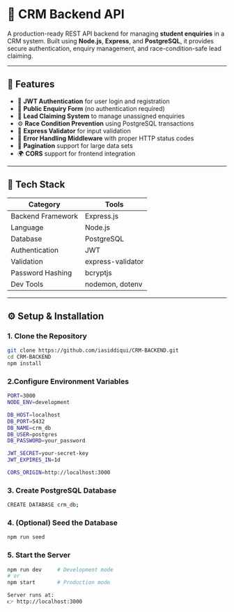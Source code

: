 # 🚀 CRM Backend API

A production-ready REST API backend for managing **student enquiries** in a CRM system. Built using **Node.js**, **Express**, and **PostgreSQL**, it provides secure authentication, enquiry management, and race-condition-safe lead claiming.

---

## 🧩 Features

- 🔐 **JWT Authentication** for user login and registration  
- 🧾 **Public Enquiry Form** (no authentication required)  
- 👥 **Lead Claiming System** to manage unassigned enquiries  
- ⚙️ **Race Condition Prevention** using PostgreSQL transactions  
- 🧰 **Express Validator** for input validation  
- 🧨 **Error Handling Middleware** with proper HTTP status codes  
- 🔄 **Pagination** support for large data sets  
- 🌍 **CORS** support for frontend integration  

---

## 🧠 Tech Stack

| Category | Tools |
|-----------|--------|
| Backend Framework | Express.js |
| Language | Node.js |
| Database | PostgreSQL |
| Authentication | JWT |
| Validation | express-validator |
| Password Hashing | bcryptjs |
| Dev Tools | nodemon, dotenv |

---

## ⚙️ Setup & Installation

### 1. Clone the Repository
```bash
git clone https://github.com/iasiddiqui/CRM-BACKEND.git
cd CRM-BACKEND
npm install

```

### 2.Configure Environment Variables
```bash
PORT=3000
NODE_ENV=development

DB_HOST=localhost
DB_PORT=5432
DB_NAME=crm_db
DB_USER=postgres
DB_PASSWORD=your_password

JWT_SECRET=your-secret-key
JWT_EXPIRES_IN=1d

CORS_ORIGIN=http://localhost:3000

```


### 3. Create PostgreSQL Database
```bash
CREATE DATABASE crm_db;

```
### 4. (Optional) Seed the Database
```bash
npm run seed

```
### 5. Start the Server
```bash
npm run dev     # Development mode
# or
npm start       # Production mode

Server runs at:
👉 http://localhost:3000

```

